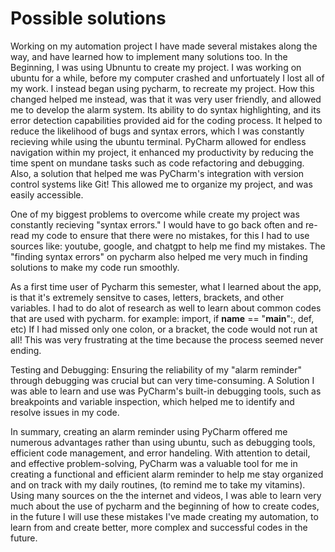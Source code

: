 # Possible solutions 

Working on my automation project I have made several mistakes along the way, and have learned how to implement many solutions too.
In the Beginning, I was using Ubnuntu to create my project. I was working on ubuntu for a while, before my computer crashed and unfortuately I lost all of my work.
I instead began using pycharm, to recreate my project. 
How this changed helped me instead, was that it was very user friendly, and allowed me to develop the alarm system. 
Its ability to do syntax highlighting, and its error detection capabilities provided aid for the coding process. It helped to reduce the likelihood of bugs and syntax errors, which I was constantly recieving while using the ubuntu terminal.
PyCharm allowed for endless navigation within my project, it enhanced my productivity by reducing the time spent on mundane tasks such as code refactoring and debugging.
Also, a solution that helped me was PyCharm's integration with version control systems like Git! This allowed me to organize my project, and was easily accessible. 

One of my biggest problems to overcome while create my project was constantly recieving "syntax errors." I would have to go back often and re-read my code to ensure that there were no mistakes, for this I had to use sources like: youtube, google, and chatgpt to help me find my mistakes. 
The "finding syntax errors" on pycharm also helped me very much in finding solutions to make my code run smoothly.

As a first time user of Pycharm this semester, what I learned about the app, is that it's extremely sensitve to cases, letters, brackets, and other variables.
I had to do alot of research as well to learn about common codes that are used with pycharm.
for example: import, if __name__ == "__main__":, def, etc)
If I had missed only one colon, or a bracket, the code would not run at all! This was very frustrating at the time because the process seemed never ending. 

Testing and Debugging: Ensuring the reliability of my "alarm reminder" through debugging was crucial but can very time-consuming.
A Solution I was able to learn and use was PyCharm's built-in debugging tools, such as breakpoints and variable inspection, which helped me to identify and resolve issues in my code. 


In summary, creating an alarm reminder using PyCharm offered me numerous advantages rather than using ubuntu, such as debugging tools, efficient code management, and error handeling. 
With attention to detail, and effective problem-solving, PyCharm was a valuable tool for me in creating a functional and efficient alarm reminder to help me stay organized and on track with my daily routines, (to remind me to take my vitamins).
Using many sources on the the internet and videos, I was able to learn very much about the use of pycharm and the beginning of how to create codes, in the future I will use these mistakes I've made creating my automation, to learn from and create better, more complex and successful codes in the future.
